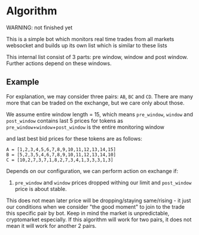 # Algorithm

WARNING: not finished yet

This is a simple bot which monitors real time trades from all markets websocket 
and builds up its own list which is similar to these lists

This internal list consist of 3 parts: pre window, window and post window. Further actions 
depend on these windows.

## Example

For explanation, we may consider three pairs: `AB`, `BC` and `CD`. There are many
more that can be traded on the exchange, but we care only about those.

We assume entire window length = 15, which means `pre_window`, `window` and 
`post_window` contains last 5 prices for tokens as `pre_window`+`window`+`post_window` is 
the entire monitoring window

and last best bid prices for these tokens are as follows:

```
A = [1,2,3,4,5,6,7,8,9,10,11,12,13,14,15]
B = [5,2,3,5,4,6,7,8,9,10,11,12,13,14,10]
C = [10,2,7,3,7,1,8,2,7,3,4,1,3,3,3,1,3]
```

Depends on our configuration, we can perform action on exchange if:

1) `pre_window` and `window` prices dropped withing our limit and `post_window` price is about stable. 

This does not mean later price will be dropping/staying same/rising - it just our conditions when we 
consider "the good moment" to join to the trade this specific pair by bot. Keep in mind the market is 
unpredictable, cryptomarket especially. If this algorithm will work for two pairs, it does not mean it 
will work for another 2 pairs.